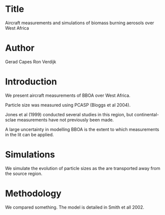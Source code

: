 # Title
Aircraft measurements and simulations of biomass burning aerosols over West Africa

# Author
Gerad Capes
Ron Verdijk

# Introduction
We present aircraft measurements of BBOA over West Africa.

Particle size was measured using PCASP (Bloggs et al 2004). 

Jones et al (1999) conducted several studies in this region,
but continental-sclae measurements have not previously been made. 

A large uncertainty in modelling BBOA is the extent to which
measurements in the lit can be applied.

# Simulations
We simulate the evolution of particle sizes as the are transported
away from the source region.

# Methodology
We compared something. 
The model is detailed in Smith et all 2002. 
